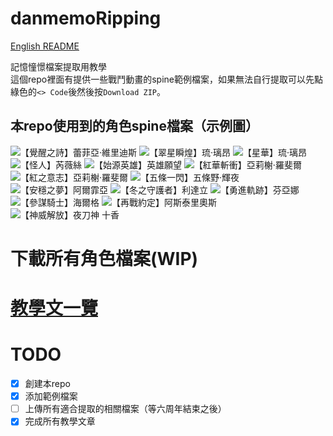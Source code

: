 # danmemoRipping

[English README](README.md)

記憶憧憬檔案提取用教學<br>
這個repo裡面有提供一些戰鬥動畫的spine範例檔案，如果無法自行提取可以先點綠色的`<> Code`後然後按`Download ZIP`。

## 本repo使用到的角色spine檔案（示例圖）
![](https://media.discordapp.net/attachments/1106922465533366343/1120181435463110696/hex.png "【覺醒之詩】蕾菲亞‧維里迪斯")
![](https://media.discordapp.net/attachments/1106922465533366343/1120181400075784234/hex_2.png "【翠星瞬煌】琉‧璃昂")
![](https://media.discordapp.net/attachments/1106922465533366343/1120181400327434250/hex_3.png "【星華】琉‧璃昂")
![](https://media.discordapp.net/attachments/1106922465533366343/1120181400570699796/hex_4.png "【怪人】芮薇絲")
![](https://media.discordapp.net/attachments/1106922465533366343/1120181400985948190/hex_5.png "【始源英雄】英雄願望")
![](https://media.discordapp.net/attachments/1106922465533366343/1120181401401172069/hex_6.png "【紅華斬衝】亞莉榭‧羅斐爾")
![](https://media.discordapp.net/attachments/1106922465533366343/1120181401938055168/hex_7.png "【紅之意志】亞莉榭‧羅斐爾")
![](https://media.discordapp.net/attachments/1106922465533366343/1120181402286170153/hex_8.png "【五條一閃】五條野·輝夜")
![](https://media.discordapp.net/attachments/1106922465533366343/1120181402667864074/hex_9.png "【安穩之夢】阿爾霏亞")
![](https://media.discordapp.net/attachments/1106922465533366343/1120181402961457213/hex_10.png "【冬之守護者】利達立")
![](https://media.discordapp.net/attachments/1106922465533366343/1120181399840891012/hex_11.png "【勇進軌跡】芬亞娜")
![](https://media.discordapp.net/attachments/1106922465533366343/1120181435693805678/hex_12.png "【參謀騎士】海爾格")
![](https://media.discordapp.net/attachments/1106922465533366343/1120181436016771132/hex_13.png "【再戰約定】阿斯泰里奧斯")
![](https://media.discordapp.net/attachments/1106922465533366343/1120181436557824133/hex_14.png "【神威解放】夜刀神 十香")

# 下載所有角色檔案(WIP)

# [教學文一覽](https://github.com/MarioUniverseZ/danmemoRipping/wiki)

# TODO
- [x] 創建本repo
- [x] 添加範例檔案
- [ ] 上傳所有適合提取的相關檔案（等六周年結束之後）
- [x] 完成所有教學文章
